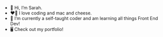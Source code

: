 - 👋 Hi, I’m Sarah.
- ❤️‍🔥 I love coding and mac and cheese.
- 🌱 I’m currently a self-taught coder and am learning all things Front End Dev!
- 🖥 Check out my portfolio! <a href="https://www.sarahplant.dev" target="_blank"></a>
